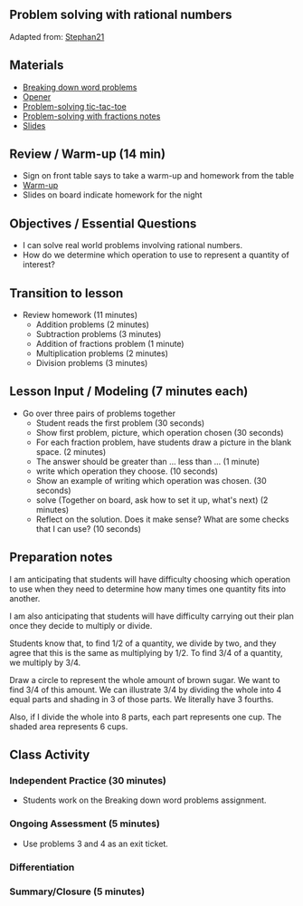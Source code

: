 

## Problem solving with rational numbers
Adapted from: [Stephan21]

## Materials
 * [Breaking down word problems](https://docs.google.com/document/d/1EfGIj55U4BWZqy96wXm1gTUfl-H-k_O9bJZA0LZaHfs/edit)
 * [Opener](https://docs.google.com/document/d/1EfGIj55U4BWZqy96wXm1gTUfl-H-k_O9bJZA0LZaHfs/edit)
 * [Problem-solving tic-tac-toe](https://betterlesson.com/lesson/resource/2554825/tic-tac-toe-assignment)
 * [Problem-solving with fractions notes](https://betterlesson.com/lesson/resource/2554831/problem-solving-with-fractions-notes)
 * [Slides](/teaching/slides/9.rem)

## Review / Warm-up (14 min)

 * Sign on front table says to take a warm-up and homework from the table
 * [Warm-up](https://drive.google.com/open?id=0B1WN7I2qxY9EZmdnV2dYamtuc3c)
 * Slides on board indicate homework for the night

## Objectives / Essential Questions 

 * I can solve real world problems involving rational numbers.
 * How do we determine which operation to use to represent a quantity of interest?

## Transition to lesson

 * Review homework (11 minutes)
    - Addition problems (2 minutes)
    - Subtraction problems (3 minutes)
    - Addition of fractions problem (1 minute)
    - Multiplication problems (2 minutes)
    - Division problems (3 minutes)

## Lesson Input / Modeling (7 minutes each)

 * Go over three pairs of problems together
    - Student reads the first problem (30 seconds)
    - Show first problem, picture, which operation chosen (30 seconds)
    - For each fraction problem, have students draw a picture in the blank space. (2 minutes)
    - The answer should be greater than ... less than ... (1 minute)
    - write which operation they choose. (10 seconds)
    - Show an example of writing which operation was chosen. (30 seconds)
    - solve (Together on board, ask how to set it up, what's next) (2 minutes)
    - Reflect on the solution. Does it make sense? What are some checks that I can use? (10 seconds)


## Preparation notes

I am anticipating that students will have difficulty choosing which operation to use when they need to determine how many times one quantity fits into another.

I am also anticipating that students will have difficulty carrying out their plan once they decide to multiply or divide.

Students know that, to find 1/2 of a quantity, we divide by two, and they agree that this is the same as multiplying by 1/2.
To find 3/4 of a quantity, we multiply by 3/4.

Draw a circle to represent the whole amount of brown sugar.
We want to find 3/4 of this amount.
We can illustrate 3/4 by dividing the whole into 4 equal parts and shading in 3 of those parts.
We literally have 3 fourths.

Also, if I divide the whole into 8 parts, each part represents one cup.
The shaded area represents 6 cups.

## Class Activity

### Independent Practice (30 minutes)
 
 * Students work on the Breaking down word problems assignment.

### Ongoing Assessment (5 minutes)

 * Use problems 3 and 4 as an exit ticket.

### Differentiation

 

### Summary/Closure (5 minutes)

[Stephan21]: stephan/21.html
[Adding and Subtracting Signed Decimals]: https://drive.google.com/open?id=0B1WN7I2qxY9EUERuZlloVUpicGM
